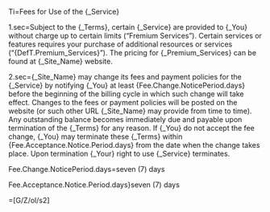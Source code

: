 
Ti=Fees for Use of the {_Service}

1.sec=Subject to the {_Terms}, certain {_Service} are provided to {_You} without charge up to certain limits (“Fremium Services”). Certain services or features requires your purchase of additional resources or services (“{DefT.Premium_Services}”). The pricing for {_Premium_Services} can be found at {_Site_Name} website.

2.sec={_Site_Name} may change its fees and payment policies for the {_Service} by notifying {_You} at least {Fee.Change.NoticePeriod.days} before the beginning of the billing cycle in which such change will take effect. Changes to the fees or payment policies will be posted on the website (or such other URL {_Site_Name} may provide from time to time). Any outstanding balance becomes immediately due and payable upon termination of the {_Terms} for any reason. If {_You} do not accept the fee change, {_You} may terminate these {_Terms} within {Fee.Acceptance.Notice.Period.days} from the date when the change takes place. Upon termination {_Your} right to use {_Service} terminates.

Fee.Change.NoticePeriod.days=seven (7) days

Fee.Acceptance.Notice.Period.days}seven (7) days

=[G/Z/ol/s2]
